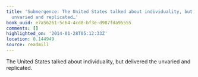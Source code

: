 ```yaml
---
title: 'Submergence: The United States talked about individuality, but delivered the
  unvaried and replicated…'
book_uuid: e7a56261-5c64-4cd8-bf3e-d987fda95555
comments: []
highlighted_on: '2014-01-28T05:12:33Z'
location: 0.144949
source: readmill
---
```


The United States talked about individuality, but delivered the unvaried and replicated.
